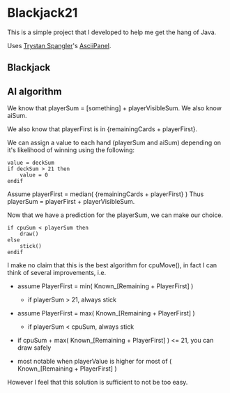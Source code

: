<h1>Blackjack21</h1>

This is a simple project that I developed to help me get the hang of Java.

Uses <a href="https://github.com/trystan">Trystan Spangler</a>'s <a href="https://github.com/trystan/AsciiPanel">AsciiPanel</a>.

<h2>Blackjack</h2>


<h2>AI algorithm</h2>                                                
We know that playerSum = [something] + playerVisibleSum.
We also know aiSum.

We also know that playerFirst is in {remainingCards + playerFirst}.

We can assign a value to each hand (playerSum and aiSum) depending on it's likelihood of winning using the following:
```
value = deckSum
if deckSum > 21 then
    value = 0                                                                                      
endif                                                                                              
```

Assume playerFirst = median( {remainingCards + playerFirst} )
Thus playerSum = playerFirst + playerVisibleSum.

Now that we have a prediction for the playerSum, we can make our choice.
```
if cpuSum < playerSum then
    draw()
else
    stick()
endif
```

I make no claim that this is the best algorithm for cpuMove(),
in fact I can think of several improvements, i.e.

- assume PlayerFirst = min( Known_[Remaining + PlayerFirst] )
  - if playerSum > 21, always stick

- assume PlayerFirst = max( Known_[Remaining + PlayerFirst] )
  - if playerSum < cpuSum, always stick

-  if cpuSum + max( Known_[Remaining + PlayerFirst] ) <= 21, you can draw safely
  - most notable when playerValue is higher for most of ( Known_[Remaining + PlayerFirst] )

However I feel that this solution is sufficient to not be too easy.

